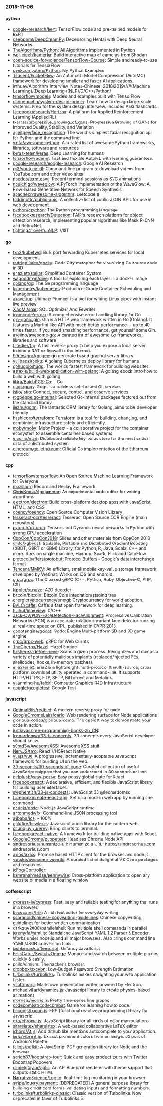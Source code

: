 ### 2018-11-06

#### python
* [google-research/bert](https://github.com/google-research/bert): TensorFlow code and pre-trained models for BERT
* [deeppomf/DeepCreamPy](https://github.com/deeppomf/DeepCreamPy): Decensoring Hentai with Deep Neural Networks
* [TheAlgorithms/Python](https://github.com/TheAlgorithms/Python): All Algorithms implemented in Python
* [woj-ciech/kamerka](https://github.com/woj-ciech/kamerka): Build interactive map of cameras from Shodan
* [open-source-for-science/TensorFlow-Course](https://github.com/open-source-for-science/TensorFlow-Course): Simple and ready-to-use tutorials for TensorFlow
* [geekcomputers/Python](https://github.com/geekcomputers/Python): My Python Examples
* [Tencent/PocketFlow](https://github.com/Tencent/PocketFlow): An Automatic Model Compression (AutoMC) framework for developing smaller and faster AI applications.
* [imhuay/Algorithm_Interview_Notes-Chinese](https://github.com/imhuay/Algorithm_Interview_Notes-Chinese): 2018/2019/////(Machine Learning)/(Deep Learning)/(NLP)/C/C++/Python/
* [tensorflow/models](https://github.com/tensorflow/models): Models and examples built with TensorFlow
* [donnemartin/system-design-primer](https://github.com/donnemartin/system-design-primer): Learn how to design large-scale systems. Prep for the system design interview. Includes Anki flashcards.
* [facebookresearch/Horizon](https://github.com/facebookresearch/Horizon): A platform for Applied Reinforcement Learning (Applied RL)
* [tkarras/progressive_growing_of_gans](https://github.com/tkarras/progressive_growing_of_gans): Progressive Growing of GANs for Improved Quality, Stability, and Variation
* [ageitgey/face_recognition](https://github.com/ageitgey/face_recognition): The world's simplest facial recognition api for Python and the command line
* [vinta/awesome-python](https://github.com/vinta/awesome-python): A curated list of awesome Python frameworks, libraries, software and resources
* [keras-team/keras](https://github.com/keras-team/keras): Deep Learning for humans
* [tensorflow/adanet](https://github.com/tensorflow/adanet): Fast and flexible AutoML with learning guarantees.
* [google-research/google-research](https://github.com/google-research/google-research): Google AI Research
* [rg3/youtube-dl](https://github.com/rg3/youtube-dl): Command-line program to download videos from YouTube.com and other video sites
* [nbedos/termtosvg](https://github.com/nbedos/termtosvg): Record terminal sessions as SVG animations
* [npuichigo/waveglow](https://github.com/npuichigo/waveglow): A PyTorch implementation of the WaveGlow: A Flow-based Generative Network for Speech Synthesis
* [apachecn/awesome-algorithm](https://github.com/apachecn/awesome-algorithm): Leetcode  () 
* [toddmotto/public-apis](https://github.com/toddmotto/public-apis): A collective list of public JSON APIs for use in web development.
* [python/cpython](https://github.com/python/cpython): The Python programming language
* [facebookresearch/Detectron](https://github.com/facebookresearch/Detectron): FAIR's research platform for object detection research, implementing popular algorithms like Mask R-CNN and RetinaNet.
* [fighting41love/funNLP](https://github.com/fighting41love/funNLP): //&IT

#### go
* [txn2/kubefwd](https://github.com/txn2/kubefwd): Bulk port forwarding Kubernetes services for local development.
* [rodrigo-brito/gocity](https://github.com/rodrigo-brito/gocity):  Code City metaphor for visualizing Go source code in 3D
* [ehazlett/stellar](https://github.com/ehazlett/stellar): Simplified Container System
* [wagoodman/dive](https://github.com/wagoodman/dive): A tool for exploring each layer in a docker image
* [golang/go](https://github.com/golang/go): The Go programming language
* [kubernetes/kubernetes](https://github.com/kubernetes/kubernetes): Production-Grade Container Scheduling and Management
* [akavel/up](https://github.com/akavel/up): Ultimate Plumber is a tool for writing Linux pipes with instant live preview
* [XiaoMi/soar](https://github.com/XiaoMi/soar): SQL Optimizer And Rewriter
* [joomcode/errorx](https://github.com/joomcode/errorx): A comprehensive error handling library for Go
* [gin-gonic/gin](https://github.com/gin-gonic/gin): Gin is a HTTP web framework written in Go (Golang). It features a Martini-like API with much better performance -- up to 40 times faster. If you need smashing performance, get yourself some Gin.
* [avelino/awesome-go](https://github.com/avelino/awesome-go): A curated list of awesome Go frameworks, libraries and software
* [fatedier/frp](https://github.com/fatedier/frp): A fast reverse proxy to help you expose a local server behind a NAT or firewall to the internet.
* [99designs/gqlgen](https://github.com/99designs/gqlgen): go generate based graphql server library
* [yulibaozi/beku](https://github.com/yulibaozi/beku): A golang Kubernetes deploy library for humans
* [gohugoio/hugo](https://github.com/gohugoio/hugo): The worlds fastest framework for building websites.
* [astaxie/build-web-application-with-golang](https://github.com/astaxie/build-web-application-with-golang): A golang ebook intro how to build a web with golang
* [iikira/BaiduPCS-Go](https://github.com/iikira/BaiduPCS-Go):  - Go
* [gogs/gogs](https://github.com/gogs/gogs): Gogs is a painless self-hosted Git service.
* [istio/istio](https://github.com/istio/istio): Connect, secure, control, and observe services.
* [rogpeppe/go-internal](https://github.com/rogpeppe/go-internal): Selected Go-internal packages factored out from the standard library
* [jinzhu/gorm](https://github.com/jinzhu/gorm): The fantastic ORM library for Golang, aims to be developer friendly
* [hashicorp/terraform](https://github.com/hashicorp/terraform): Terraform is a tool for building, changing, and combining infrastructure safely and efficiently.
* [moby/moby](https://github.com/moby/moby): Moby Project - a collaborative project for the container ecosystem to assemble container-based systems
* [etcd-io/etcd](https://github.com/etcd-io/etcd): Distributed reliable key-value store for the most critical data of a distributed system
* [ethereum/go-ethereum](https://github.com/ethereum/go-ethereum): Official Go implementation of the Ethereum protocol

#### cpp
* [tensorflow/tensorflow](https://github.com/tensorflow/tensorflow): An Open Source Machine Learning Framework for Everyone
* [mozilla/rr](https://github.com/mozilla/rr): Record and Replay Framework
* [ChrisKnott/Algojammer](https://github.com/ChrisKnott/Algojammer): An experimental code editor for writing algorithms
* [electron/electron](https://github.com/electron/electron): Build cross-platform desktop apps with JavaScript, HTML, and CSS
* [opencv/opencv](https://github.com/opencv/opencv): Open Source Computer Vision Library
* [tesseract-ocr/tesseract](https://github.com/tesseract-ocr/tesseract): Tesseract Open Source OCR Engine (main repository)
* [pytorch/pytorch](https://github.com/pytorch/pytorch): Tensors and Dynamic neural networks in Python with strong GPU acceleration
* [CppCon/CppCon2018](https://github.com/CppCon/CppCon2018): Slides and other materials from CppCon 2018
* [dmlc/xgboost](https://github.com/dmlc/xgboost): Scalable, Portable and Distributed Gradient Boosting (GBDT, GBRT or GBM) Library, for Python, R, Java, Scala, C++ and more. Runs on single machine, Hadoop, Spark, Flink and DataFlow
* [protocolbuffers/protobuf](https://github.com/protocolbuffers/protobuf): Protocol Buffers - Google's data interchange format
* [Tencent/MMKV](https://github.com/Tencent/MMKV): An efficient, small mobile key-value storage framework developed by WeChat. Works on iOS and Android.
* [grpc/grpc](https://github.com/grpc/grpc): The C based gRPC (C++, Python, Ruby, Objective-C, PHP, C#)
* [kippler/xunazo](https://github.com/kippler/xunazo): AZO decoder
* [bitcoin/bitcoin](https://github.com/bitcoin/bitcoin): Bitcoin Core integration/staging tree
* [energicryptocurrency/energi](https://github.com/energicryptocurrency/energi): Cryptocurrency for world adoption.
* [BVLC/caffe](https://github.com/BVLC/caffe): Caffe: a fast open framework for deep learning.
* [huihut/interview](https://github.com/huihut/interview):  C/C++
* [Jack-CV/PCN-FaceDetection-FaceAlignment](https://github.com/Jack-CV/PCN-FaceDetection-FaceAlignment): Progressive Calibration Networks (PCN) is an accurate rotation-invariant face detector running at real-time speed on CPU, published in CVPR 2018.
* [godotengine/godot](https://github.com/godotengine/godot): Godot Engine  Multi-platform 2D and 3D game engine
* [grpc/grpc-web](https://github.com/grpc/grpc-web): gRPC for Web Clients
* [TheCherno/Hazel](https://github.com/TheCherno/Hazel): Hazel Engine
* [hasherezade/pe-sieve](https://github.com/hasherezade/pe-sieve): Scans a given process. Recognizes and dumps a variety of potentially malicious implants (replaced/injected PEs, shellcodes, hooks, in-memory patches).
* [aria2/aria2](https://github.com/aria2/aria2): aria2 is a lightweight multi-protocol & multi-source, cross platform download utility operated in command-line. It supports HTTP/HTTPS, FTP, SFTP, BitTorrent and Metalink.
* [yuanming-hu/taichi](https://github.com/yuanming-hu/taichi): Computer Graphics R&D Infrastructure
* [google/googletest](https://github.com/google/googletest): Google Test

#### javascript
* [OptimalBits/redbird](https://github.com/OptimalBits/redbird): A modern reverse proxy for node
* [GoogleChromeLabs/carlo](https://github.com/GoogleChromeLabs/carlo): Web rendering surface for Node applications
* [glorious-codes/glorious-demo](https://github.com/glorious-codes/glorious-demo): The easiest way to demonstrate your code in action.
* [justjavac/free-programming-books-zh_CN](https://github.com/justjavac/free-programming-books-zh_CN):  
* [leonardomso/33-js-concepts](https://github.com/leonardomso/33-js-concepts):  33 concepts every JavaScript developer should know.
* [s0md3v/AwesomeXSS](https://github.com/s0md3v/AwesomeXSS): Awesome XSS stuff
* [NervJS/taro](https://github.com/NervJS/taro):  React //H5React Native 
* [vuejs/vue](https://github.com/vuejs/vue):  A progressive, incrementally-adoptable JavaScript framework for building UI on the web.
* [30-seconds/30-seconds-of-code](https://github.com/30-seconds/30-seconds-of-code): Curated collection of useful JavaScript snippets that you can understand in 30 seconds or less.
* [ctrlplusb/easy-peasy](https://github.com/ctrlplusb/easy-peasy): Easy peasy global state for React
* [facebook/react](https://github.com/facebook/react): A declarative, efficient, and flexible JavaScript library for building user interfaces.
* [stephentian/33-js-concepts](https://github.com/stephentian/33-js-concepts):   JavaScript 33 @leonardomso
* [facebook/create-react-app](https://github.com/facebook/create-react-app): Set up a modern web app by running one command.
* [nodejs/node](https://github.com/nodejs/node): Node.js JavaScript runtime 
* [antonmedv/fx](https://github.com/antonmedv/fx): Command-line JSON processing tool 
* [alibaba/ice](https://github.com/alibaba/ice):   -  100%
* [goldfire/howler.js](https://github.com/goldfire/howler.js): Javascript audio library for the modern web.
* [chunqiuyiyu/ervy](https://github.com/chunqiuyiyu/ervy): Bring charts to terminal.
* [facebook/react-native](https://github.com/facebook/react-native): A framework for building native apps with React.
* [GoogleChrome/puppeteer](https://github.com/GoogleChrome/puppeteer): Headless Chrome Node API
* [sindresorhus/humanize-url](https://github.com/sindresorhus/humanize-url): Humanize a URL: https://sindresorhus.com  sindresorhus.com
* [axios/axios](https://github.com/axios/axios): Promise based HTTP client for the browser and node.js
* [viatsko/awesome-vscode](https://github.com/viatsko/awesome-vscode):  A curated list of delightful VS Code packages and resources.
* [ioFog/Controller](https://github.com/ioFog/Controller): 
* [kamranahmedse/pennywise](https://github.com/kamranahmedse/pennywise): Cross-platform application to open any website or media in a floating window

#### coffeescript
* [cypress-io/cypress](https://github.com/cypress-io/cypress): Fast, easy and reliable testing for anything that runs in a browser.
* [basecamp/trix](https://github.com/basecamp/trix): A rich text editor for everyday writing
* [sparanoid/chinese-copywriting-guidelines](https://github.com/sparanoid/chinese-copywriting-guidelines): Chinese copywriting guidelines for better written communication
* [darkguy2008/parallelshell](https://github.com/darkguy2008/parallelshell): Run multiple shell commands in parallel
* [jeremyfa/yaml.js](https://github.com/jeremyfa/yaml.js): Standalone JavaScript YAML 1.2 Parser & Encoder. Works under node.js and all major browsers. Also brings command line YAML/JSON conversion tools.
* [jashkenas/coffeescript](https://github.com/jashkenas/coffeescript): Unfancy JavaScript
* [FelisCatus/SwitchyOmega](https://github.com/FelisCatus/SwitchyOmega): Manage and switch between multiple proxies quickly & easily.
* [philc/vimium](https://github.com/philc/vimium): The hacker's browser.
* [dropbox/zxcvbn](https://github.com/dropbox/zxcvbn): Low-Budget Password Strength Estimation
* [turbolinks/turbolinks](https://github.com/turbolinks/turbolinks): Turbolinks makes navigating your web application faster
* [yhatt/marp](https://github.com/yhatt/marp): Markdown presentation writer, powered by Electron.
* [michaelvillar/dynamics.js](https://github.com/michaelvillar/dynamics.js): Javascript library to create physics-based animations
* [morrisjs/morris.js](https://github.com/morrisjs/morris.js): Pretty time-series line graphs
* [codecombat/codecombat](https://github.com/codecombat/codecombat): Game for learning how to code.
* [baconjs/bacon.js](https://github.com/baconjs/bacon.js): FRP (functional reactive programming) library for Javascript
* [gka/chroma.js](https://github.com/gka/chroma.js): JavaScript library for all kinds of color manipulations
* [sharelatex/sharelatex](https://github.com/sharelatex/sharelatex): A web-based collaborative LaTeX editor
* [ichord/At.js](https://github.com/ichord/At.js): Add Github like mentions autocomplete to your application.
* [jariz/vibrant.js](https://github.com/jariz/vibrant.js): Extract prominent colors from an image. JS port of Android's Palette.
* [foliojs/pdfkit](https://github.com/foliojs/pdfkit): A JavaScript PDF generation library for Node and the browser
* [sorich87/bootstrap-tour](https://github.com/sorich87/bootstrap-tour): Quick and easy product tours with Twitter Bootstrap Popovers
* [danielgtaylor/aglio](https://github.com/danielgtaylor/aglio): An API Blueprint renderer with theme support that outputs static HTML
* [NarrativeScience/Log.io](https://github.com/NarrativeScience/Log.io): Real-time log monitoring in your browser
* [stripe/jquery.payment](https://github.com/stripe/jquery.payment): [DEPRECATED] A general purpose library for building credit card forms, validating inputs and formatting numbers.
* [turbolinks/turbolinks-classic](https://github.com/turbolinks/turbolinks-classic): Classic version of Turbolinks. Now deprecated in favor of Turbolinks 5.
